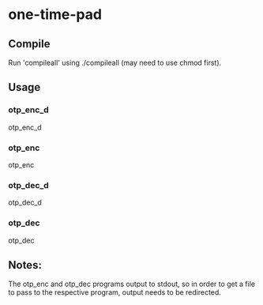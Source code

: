 # one-time-pad

## Compile
Run 'compileall' using ./compileall (may need to use chmod first).

## Usage
### otp_enc_d
otp_enc_d <port>

### otp_enc
otp_enc <text filename> <key filename> <port>

### otp_dec_d
otp_dec_d <port>

### otp_dec
otp_dec <cipher filename> <key filename> <port>


## Notes:
The otp_enc and otp_dec programs output to stdout, so in order to get a file to pass to the respective program, output needs to be redirected.
